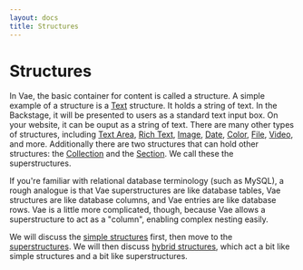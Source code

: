 ```yaml
---
layout: docs
title: Structures
---
```


# Structures

In Vae, the basic container for content is called a structure. A simple
example of a structure is a [Text](#structure.text) structure. It holds
a string of text. In the Backstage, it will be presented to users as a
standard text input box. On your website, it can be ouput as a string of
text. There are many other types of structures, including [Text
Area](#structure.textarea), [Rich Text](#structure.richtext),
[Image](#structure.image), [Date](#structure.date),
[Color](#structure.color), [File](#structure.file),
[Video](#structure.video), and more. Additionally there are two
structures that can hold other structures: the
[Collection](#structure.collection) and the
[Section](#structure.section). We call these the superstructures.

If you're familiar with relational database terminology (such as MySQL),
a rough analogue is that Vae superstructures are like database tables,
Vae structures are like database columns, and Vae entries are like
database rows. Vae is a little more complicated, though, because Vae
allows a superstructure to act as a "column", enabling complex nesting
easily.

We will discuss the [simple structures](#simple_structures) first, then
move to the [superstructures](#superstructures). We will then discuss
[hybrid structures](#hybrid_structures), which act a bit like simple
structures and a bit like superstructures.
